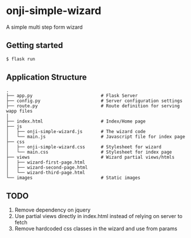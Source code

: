 # onji-simple-wizard
A simple multi step form wizard

## Getting started
```bash
$ flask run
```

## Application Structure
```
.
├── app.py                          # Flask Server
├── config.py                       # Server configuration settings
├── route.py                        # Route definition for serving wapp files
│
├── index.html                      # Index/Home page
├── js
│   ├── onji-simple-wizard.js       # The wizard code
│   └── main.js                     # Javascript file for index page
├── css
│   ├── onji-simple-wizard.css      # Stylesheet for wizard
│   └── main.css                    # Stylesheet for index page
├── views                           # Wizard partial views/htmls
│   ├── wizard-first-page.html
│   ├── wizard-second-page.html
│   └── wizard-third-page.html
└── images                          # Static images
```

## TODO
1. Remove dependency on jquery
2. Use partial views directly in index.html instead of relying on server to fetch
3. Remove hardcoded css classes in the wizard and use from params